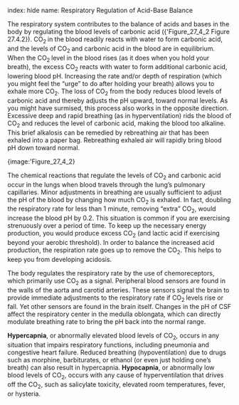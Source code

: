 index: hide
name: Respiratory Regulation of Acid-Base Balance

The respiratory system contributes to the balance of acids and bases in the body by regulating the blood levels of carbonic acid ({'Figure_27_4_2 Figure 27.4.2}). CO<sub>2 </sub>in the blood readily reacts with water to form carbonic acid, and the levels of CO<sub>2 </sub>and carbonic acid in the blood are in equilibrium. When the CO<sub>2 </sub>level in the blood rises (as it does when you hold your breath), the excess CO<sub>2</sub> reacts with water to form additional carbonic acid, lowering blood pH. Increasing the rate and/or depth of respiration (which you might feel the “urge” to do after holding your breath) allows you to exhale more CO<sub>2</sub>. The loss of CO<sub>2</sub> from the body reduces blood levels of carbonic acid and thereby adjusts the pH upward, toward normal levels. As you might have surmised, this process also works in the opposite direction. Excessive deep and rapid breathing (as in hyperventilation) rids the blood of CO<sub>2</sub> and reduces the level of carbonic acid, making the blood too alkaline. This brief alkalosis can be remedied by rebreathing air that has been exhaled into a paper bag. Rebreathing exhaled air will rapidly bring blood pH down toward normal.


{image:'Figure_27_4_2}
        

The chemical reactions that regulate the levels of CO<sub>2</sub> and carbonic acid occur in the lungs when blood travels through the lung’s pulmonary capillaries. Minor adjustments in breathing are usually sufficient to adjust the pH of the blood by changing how much CO<sub>2</sub> is exhaled. In fact, doubling the respiratory rate for less than 1 minute, removing “extra” CO<sub>2</sub>, would increase the blood pH by 0.2. This situation is common if you are exercising strenuously over a period of time. To keep up the necessary energy production, you would produce excess CO<sub>2</sub> (and lactic acid if exercising beyond your aerobic threshold). In order to balance the increased acid production, the respiration rate goes up to remove the CO<sub>2</sub>. This helps to keep you from developing acidosis.

The body regulates the respiratory rate by the use of chemoreceptors, which primarily use CO<sub>2</sub> as a signal. Peripheral blood sensors are found in the walls of the aorta and carotid arteries. These sensors signal the brain to provide immediate adjustments to the respiratory rate if CO<sub>2 </sub>levels rise or fall. Yet other sensors are found in the brain itself. Changes in the pH of CSF affect the respiratory center in the medulla oblongata, which can directly modulate breathing rate to bring the pH back into the normal range.

 **Hypercapnia**, or abnormally elevated blood levels of CO<sub>2</sub>, occurs in any situation that impairs respiratory functions, including pneumonia and congestive heart failure. Reduced breathing (hypoventilation) due to drugs such as morphine, barbiturates, or ethanol (or even just holding one’s breath) can also result in hypercapnia.  **Hypocapnia**, or abnormally low blood levels of CO<sub>2</sub>, occurs with any cause of hyperventilation that drives off the CO<sub>2</sub>, such as salicylate toxicity, elevated room temperatures, fever, or hysteria.

